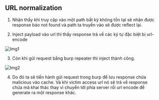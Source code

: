 ## URL normalization

1. Nhận thấy khi truy cập vào một path bất kỳ không tồn tại sẽ nhận được response báo not found và path ta truyền vào sẽ được reflect lại. 

2. Inject payload vào url thì thấy response trả về các ký tự đặc biệt bị url-encode 

![Img1](\asset/../img/send_req_from_browser.png)

3. Còn khi gửi request bằng burp repeater thì inject thành công.

![Img2](\asset/../img/send_req_from_burp.png)

4. Do đó ta sẽ tiến hành gửi request trong burp để lưu response chứa malicious vào cache. Và khi victim access url nó sẽ trả về response chứa mã khai thác thay vì chuyển tới phía server rồi url encode để generate ra một response khác.